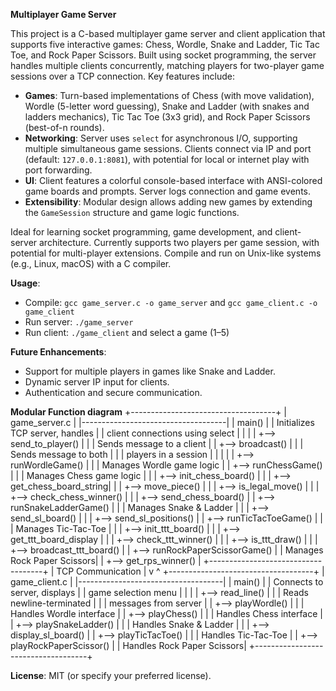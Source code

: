 **Multiplayer Game Server**

This project is a C-based multiplayer game server and client application that supports five interactive games: Chess, Wordle, Snake and Ladder, Tic Tac Toe, and Rock Paper Scissors. Built using socket programming, the server handles multiple clients concurrently, matching players for two-player game sessions over a TCP connection. Key features include:

- **Games**: Turn-based implementations of Chess (with move validation), Wordle (5-letter word guessing), Snake and Ladder (with snakes and ladders mechanics), Tic Tac Toe (3x3 grid), and Rock Paper Scissors (best-of-n rounds).
- **Networking**: Server uses `select` for asynchronous I/O, supporting multiple simultaneous game sessions. Clients connect via IP and port (default: `127.0.0.1:8081`), with potential for local or internet play with port forwarding.
- **UI**: Client features a colorful console-based interface with ANSI-colored game boards and prompts. Server logs connection and game events.
- **Extensibility**: Modular design allows adding new games by extending the `GameSession` structure and game logic functions.

Ideal for learning socket programming, game development, and client-server architecture. Currently supports two players per game session, with potential for multi-player extensions. Compile and run on Unix-like systems (e.g., Linux, macOS) with a C compiler.

**Usage**:
- Compile: `gcc game_server.c -o game_server` and `gcc game_client.c -o game_client`
- Run server: `./game_server`
- Run client: `./game_client` and select a game (1–5)

**Future Enhancements**:
- Support for multiple players in games like Snake and Ladder.
- Dynamic server IP input for clients.
- Authentication and secure communication.

**Modular Function diagram**
+------------------------------------+
|          game_server.c             |
|------------------------------------|
| main()                             |
|   Initializes TCP server, handles  |
|   client connections using select  |
|                                    |
|   +--> send_to_player()            |
|   |     Sends message to a client  |
|   +--> broadcast()                 |
|   |     Sends message to both      |
|   |     players in a session       |
|   |                                |
|   +--> runWordleGame()             |
|   |     Manages Wordle game logic  |
|   +--> runChessGame()              |
|   |     Manages Chess game logic   |
|   |     +--> init_chess_board()    |
|   |     +--> get_chess_board_string|
|   |     +--> move_piece()          |
|   |     +--> is_legal_move()       |
|   |     +--> check_chess_winner()  |
|   |     +--> send_chess_board()    |
|   +--> runSnakeLadderGame()        |
|   |     Manages Snake & Ladder     |
|   |     +--> send_sl_board()       |
|   |     +--> send_sl_positions()   |
|   +--> runTicTacToeGame()          |
|   |     Manages Tic-Tac-Toe        |
|   |     +--> init_ttt_board()      |
|   |     +--> get_ttt_board_display |
|   |     +--> check_ttt_winner()    |
|   |     +--> is_ttt_draw()         |
|   |     +--> broadcast_ttt_board() |
|   +--> runRockPaperScissorGame()   |
|         Manages Rock Paper Scissors|
|         +--> get_rps_winner()      |
+------------------------------------+
          | TCP Communication |
          v                  ^
+------------------------------------+
|          game_client.c             |
|------------------------------------|
| main()                             |
|   Connects to server, displays     |
|   game selection menu              |
|                                    |
|   +--> read_line()                 |
|   |     Reads newline-terminated   |
|   |     messages from server       |
|   +--> playWordle()                |
|   |     Handles Wordle interface   |
|   +--> playChess()                 |
|   |     Handles Chess interface    |
|   +--> playSnakeLadder()           |
|   |     Handles Snake & Ladder     |
|   |     +--> display_sl_board()    |
|   +--> playTicTacToe()             |
|   |     Handles Tic-Tac-Toe        |
|   +--> playRockPaperScissor()      |
|         Handles Rock Paper Scissors|
+------------------------------------+

**License**: MIT (or specify your preferred license).
